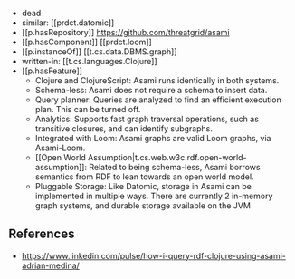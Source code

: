 
- dead
- similar: [[prdct.datomic]]
- [[p.hasRepository]] https://github.com/threatgrid/asami
- [[p.hasComponent]] [[prdct.loom]]
- [[p.instanceOf]] [[t.cs.data.DBMS.graph]]
- written-in: [[t.cs.languages.Clojure]]
- [[p.hasFeature]]
  - Clojure and ClojureScript: Asami runs identically in both systems.
  - Schema-less: Asami does not require a schema to insert data.
  - Query planner: Queries are analyzed to find an efficient execution plan. This can be turned off.
  - Analytics: Supports fast graph traversal operations, such as transitive closures, and can identify subgraphs.
  - Integrated with Loom: Asami graphs are valid Loom graphs, via Asami-Loom.
  - [[Open World Assumption|t.cs.web.w3c.rdf.open-world-assumption]]: Related to being schema-less, Asami borrows semantics from RDF to lean towards an open world model.
  - Pluggable Storage: Like Datomic, storage in Asami can be implemented in multiple ways. There are currently 2 in-memory graph systems, and durable storage available on the JVM

## References

- https://www.linkedin.com/pulse/how-i-query-rdf-clojure-using-asami-adrian-medina/